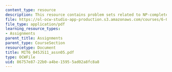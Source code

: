 ```yaml
---
content_type: resource
description: This resource contains problem sets related to NP-completeness and more.
file: https://ol-ocw-studio-app-production.s3.amazonaws.com/courses/6-045j-automata-computability-and-complexity-spring-2011/86757e8722b0a4be15955ad02a8fc8a8_MIT6_045JS11_assn05.pdf
file_type: application/pdf
learning_resource_types:
- Assignments
parent_title: Assignments
parent_type: CourseSection
resourcetype: Document
title: MIT6_045JS11_assn05.pdf
type: OCWFile
uid: 86757e87-22b0-a4be-1595-5ad02a8fc8a8
---
```

